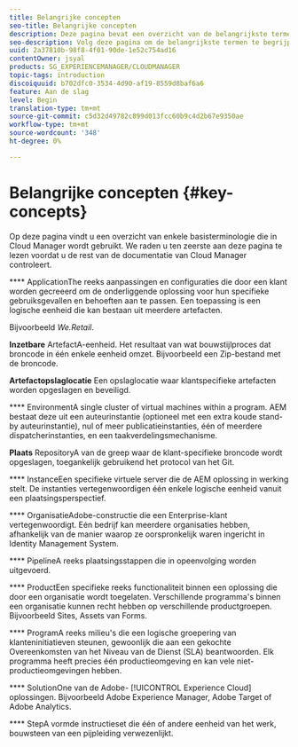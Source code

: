 ```yaml
---
title: Belangrijke concepten
seo-title: Belangrijke concepten
description: Deze pagina bevat een overzicht van de belangrijkste termen die zijn gekoppeld aan Cloud Manager.
seo-description: Volg deze pagina om de belangrijkste termen te begrijpen die aan de Manager van de Wolk worden geassocieerd.
uuid: 2a37810b-98f8-4f01-90de-1e52c754ad16
contentOwner: jsyal
products: SG_EXPERIENCEMANAGER/CLOUDMANAGER
topic-tags: introduction
discoiquuid: b702dfc0-3534-4d90-af19-8559d8baf6a6
feature: Aan de slag
level: Begin
translation-type: tm+mt
source-git-commit: c5d32d49782c899d013fcc60b9c4d2b67e9350ae
workflow-type: tm+mt
source-wordcount: '348'
ht-degree: 0%

---
```



# Belangrijke concepten {#key-concepts}

Op deze pagina vindt u een overzicht van enkele basisterminologie die in Cloud Manager wordt gebruikt. We raden u ten zeerste aan deze pagina te lezen voordat u de rest van de documentatie van Cloud Manager controleert.

**** ApplicationThe reeks aanpassingen en configuraties die door een klant worden gecreeerd om de onderliggende oplossing voor hun specifieke gebruiksgevallen en behoeften aan te passen. Een toepassing is een logische eenheid die kan bestaan uit meerdere artefacten.

Bijvoorbeeld *We.Retail*.

**Inzetbare** ArtefactA-eenheid. Het resultaat van wat bouwstijlproces dat broncode in één enkele eenheid omzet. Bijvoorbeeld een Zip-bestand met de broncode.

**Artefactopslaglocatie** Een opslaglocatie waar klantspecifieke artefacten worden opgeslagen en beveiligd.

**** EnvironmentA single cluster of virtual machines within a program. AEM bestaat deze uit een auteurinstantie (optioneel met een extra koude stand-by auteurinstantie), nul of meer publicatieinstanties, één of meerdere dispatcherinstanties, en een taakverdelingsmechanisme.

**Plaats** RepositoryA van de greep waar de klant-specifieke broncode wordt opgeslagen, toegankelijk gebruikend het protocol van het Git.

**** InstanceEen specifieke virtuele server die de AEM oplossing in werking stelt. De instanties vertegenwoordigen één enkele logische eenheid vanuit een plaatsingsperspectief.

**** OrganisatieAdobe-constructie die een Enterprise-klant vertegenwoordigt. Eén bedrijf kan meerdere organisaties hebben, afhankelijk van de manier waarop ze oorspronkelijk waren ingericht in Identity Management System.

**** PipelineA reeks plaatsingsstappen die in opeenvolging worden uitgevoerd.

**** ProductEen specifieke reeks functionaliteit binnen een oplossing die door een organisatie wordt toegelaten. Verschillende programma&#39;s binnen een organisatie kunnen recht hebben op verschillende productgroepen. Bijvoorbeeld Sites, Assets van Forms.

**** ProgramA reeks milieu&#39;s die een logische groepering van klanteninitiatieven steunen, gewoonlijk die aan een gekochte Overeenkomsten van het Niveau van de Dienst (SLA) beantwoorden. Elk programma heeft precies één productieomgeving en kan vele niet-productieomgevingen hebben.

**** SolutionOne van de Adobe- [!UICONTROL Experience Cloud] oplossingen. Bijvoorbeeld Adobe Experience Manager, Adobe Target of Adobe Analytics.

**** StepA vormde instructieset die één of andere eenheid van het werk, bouwsteen van een pijpleiding verwezenlijkt.
